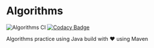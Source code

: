 # Algorithms


![Algorithms CI](https://github.com/ohbus/Algorithms/workflows/Algorithms%20CI/badge.svg)
[![Codacy Badge](https://api.codacy.com/project/badge/Grade/232ada081e8541d99ef585722f76b033)](https://app.codacy.com/manual/ohbus/Algorithms?utm_source=github.com&utm_medium=referral&utm_content=ohbus/Algorithms&utm_campaign=Badge_Grade_Settings)

Algorithms practice using Java build with :heart: using Maven
